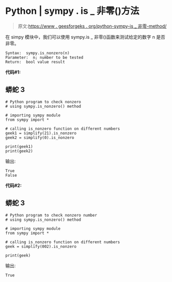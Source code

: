 # Python | sympy . is _ 非零()方法

> 原文:[https://www . geesforgeks . org/python-sympy-is _ 非零-method/](https://www.geeksforgeeks.org/python-sympy-is_nonzero-method/)

在 simpy 模块中，我们可以使用 sympy.is _ 非零()函数来测试给定的数字 n 是否非零。

```
Syntax:  sympy.is_nonzero(n)
Parameter:  n; number to be tested
Return:  bool value result 
```

**代码#1:**

## 蟒蛇 3

```
# Python program to check nonzero
# using sympy.is_nonzero() method

# importing sympy module
from sympy import *

# calling is_nonzero function on different numbers
geek1 = simplify(21).is_nonzero
geek2 = simplify(0).is_nonzero

print(geek1)
print(geek2)
```

输出:

```
True
False
```

**代码#2:**

## 蟒蛇 3

```
# Python program to check nonzero number
# using sympy.is_nonzero() method

# importing sympy module
from sympy import *

# calling is_nonzero function on different numbers
geek = simplify(002).is_nonzero

print(geek)
```

输出:

```
True
```